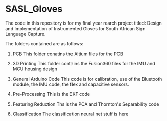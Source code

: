 # SASL_Gloves

The code in this repository is for my final year rearch project titled: Design and Implementation of Instrumented Gloves for South African Sign Language Capture.

The folders contained are as follows:
1. PCB 
This folder conatins the Altium files for the PCB

2. 3D Printing
This folder contains the Fusion360 files for the IMU and MCU housing design

3. General Arduino Code
This code is for calibration, use of the Bluetooth module, the IMU code, the flex and capacitive sensors.

4. Pre-Processing
This is the EKF code

5. Featuring Reduction
Ths is the PCA and Thornton's Separability code

6. Classification
The classification neural net stuff is here
 
